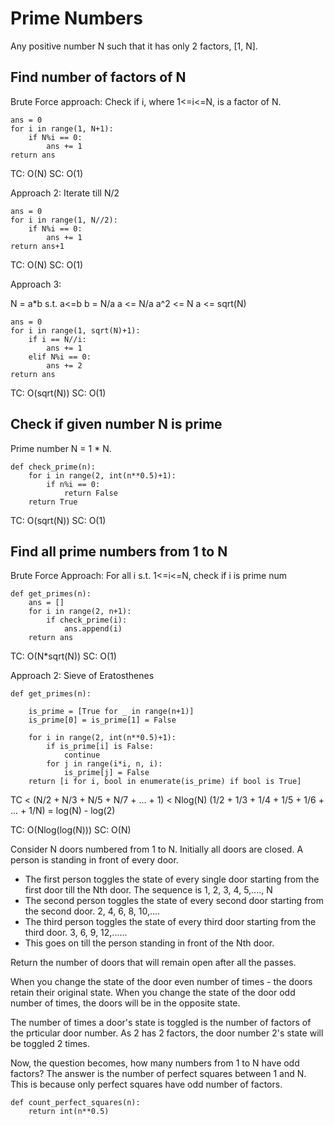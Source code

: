 # Prime Numbers

Any positive number N such that it has only 2 factors, [1, N].

## Find number of factors of N

Brute Force approach: Check if i, where 1<=i<=N, is a factor of N.
```
ans = 0
for i in range(1, N+1):
    if N%i == 0:
        ans += 1
return ans
```
TC: O(N)
SC: O(1)

Approach 2: Iterate till N/2
```
ans = 0
for i in range(1, N//2):
    if N%i == 0:
        ans += 1
return ans+1
```
TC: O(N)
SC: O(1)

Approach 3:

N = a*b s.t. a<=b
b = N/a
a <= N/a
a^2 <= N
a <= sqrt(N)
```
ans = 0
for i in range(1, sqrt(N)+1):
    if i == N//i:
        ans += 1
    elif N%i == 0:
        ans += 2
return ans
```
TC: O(sqrt(N))
SC: O(1)

## Check if given number N is prime

Prime number N = 1 * N. 
```
def check_prime(n):
    for i in range(2, int(n**0.5)+1):
        if n%i == 0:
            return False
    return True
```
TC: O(sqrt(N))
SC: O(1)

## Find all prime numbers from 1 to N

Brute Force Approach: For all i s.t. 1<=i<=N, check if i is prime num
```
def get_primes(n):
    ans = []
    for i in range(2, n+1):
        if check_prime(i):
            ans.append(i)
    return ans
```
TC: O(N*sqrt(N))
SC: O(1)

Approach 2: Sieve of Eratosthenes
```
def get_primes(n):
    
    is_prime = [True for _ in range(n+1)]
    is_prime[0] = is_prime[1] = False

    for i in range(2, int(n**0.5)+1):
        if is_prime[i] is False:
            continue
        for j in range(i*i, n, i):
            is_prime[j] = False
    return [i for i, bool in enumerate(is_prime) if bool is True]
```
TC < (N/2 + N/3 + N/5 + N/7 + ... + 1) < Nlog(N)
(1/2 + 1/3 + 1/4 + 1/5 + 1/6 + ... + 1/N) = log(N) - log(2)

TC: O(Nlog(log(N)))
SC: O(N) 

Consider N doors numbered from 1 to N. Initially all doors are closed. A person is standing in front of every door. 
- The first person toggles the state of every single door starting from the first door till the Nth door. The sequence is 1, 2, 3, 4, 5,...., N
- The second person toggles the state of every second door starting from the second door. 2, 4, 6, 8, 10,....
- The third person toggles the state of every third door starting from the third door. 3, 6, 9, 12,......
- This goes on till the person standing in front of the Nth door.

Return the number of doors that will remain open after all the passes.

When you change the state of the door even number of times - the doors retain their original state. When you change the state of the door odd number of times, the doors will be in the opposite state.

The number of times a door's state is toggled is the number of factors of the prticular door number. As 2 has 2 factors, the door number 2's state will be toggled 2 times.

Now, the question becomes, how many numbers from 1 to N have odd factors? The answer is the number of perfect squares between 1 and N. This is because only perfect squares have odd number of factors. 
```
def count_perfect_squares(n):
    return int(n**0.5)
```
